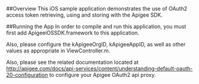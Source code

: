 ##Overview
This iOS sample application demonstrates the use of OAuth2 access token retrieving, using and storing with the Apigee SDK.

##Running the App
In order to compile and run this application, you must first add ApigeeiOSSDK.framework to this application.

Also, please configure the kApigeeOrgID, kApigeeAppID, as well as other values as appropriate in ViewController.m.

Also, please see the related documentation located at http://apigee.com/docs/api-services/content/understanding-default-oauth-20-configuration to configure your Apigee OAuth2 api proxy.